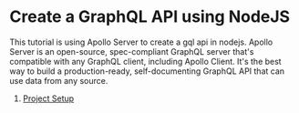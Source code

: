 # Create a GraphQL API using NodeJS

This tutorial is using Apollo Server to create a gql api in nodejs. Apollo Server is an open-source, spec-compliant GraphQL server that's compatible with any GraphQL client, including Apollo Client. It's the best way to build a production-ready, self-documenting GraphQL API that can use data from any source.

1. [Project Setup](./step07a_setup_project/)
